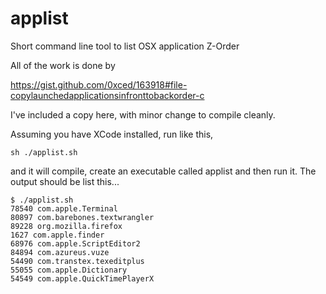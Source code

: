 # applist
Short command line tool to list OSX application Z-Order


All of the work is done by 

https://gist.github.com/0xced/163918#file-copylaunchedapplicationsinfronttobackorder-c

I've included a copy here, with minor change to compile cleanly.

Assuming you have XCode installed, run like this,

`sh ./applist.sh `

and it will compile, create an executable called applist and then run it. The output should be list this...

```
$ ./applist.sh  
78540 com.apple.Terminal
80897 com.barebones.textwrangler
89228 org.mozilla.firefox
1627 com.apple.finder
68976 com.apple.ScriptEditor2
84894 com.azureus.vuze
54490 com.transtex.texeditplus
55055 com.apple.Dictionary
54549 com.apple.QuickTimePlayerX
```
